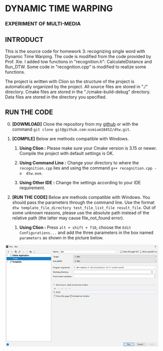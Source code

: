 # DYNAMIC TIME WARPING

### EXPERIMENT OF MULTI-MEDIA

## INTRODUCT

This is the source code for homework 3: recognizing single word with 
Dynamic Time Warping. The code is modified from the code provided by 
Prof. Xie. I added tow functions in "recognition.h": CalculateDistance 
and Run_DTW. Some code in "recognition.cpp" is modified to realize some 
functions. 

The project is written with Clion so the structure of the project is 
automatically organized by the project. All source files are stored in 
"./" directory. Cmake files are stored in the "./cmake-build-debug" 
directory. Data files are stored in the directory you specified.

## RUN THE CODE

0. **[DOWMLOAD]** Clone the repository from my 
[github](https://github.com/osmium18452/dtw) or with the command 
`git clone git@github.com:osmium18452/dtw.git`.

1. **[COMPILE]** Below are methods compatible with Windows. 
    
    1. **Using Clion :** Please make sure your Cmake version is 3.15 or 
    newer. Compile the project with default settings is OK.
    
    2. **Using Command Line :** Change your directory to where the 
    `recognition.cpp` lies and using the command `g++ recognition.cpp -o 
    dtw.exe`.
    
    3. **Using Other IDE :** Change the settings according to your IDE
    requirement.

2. **[RUN THE CODE]** Below are methods compatible with Windows. You 
should pass the parameters through the command line. Use the format 
`dtw template_file_directory test_file_list_file result_file`. Out of 
some unknown reasons, please use the absolute path instead of the 
relative path (the latter may cause file_not_found error).
    
    1. **Using Clion :** Press `alt + shift + f10`, choose the 
    `Edit Configurations...` and add the three parameters in the box 
    named `parameters` as shown in the picture below.
    
<div align="center">
 <img src="./pic/a.png" width=535 height=335 alt="fig.1" align="centre" />
</div>
    
    